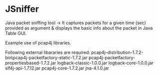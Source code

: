 # JSniffer
Java packet sniffing tool -> 
It captures packets for a given time (sec) provided as argument & displays the basic info about the packet in Java Table GUI.

Example use of pcap4j libraries.

Following external libararies are required:
pcap4j-distribution-1.7.2-bin\pcap4j-packetfactory-static-1.7.2.jar
pcap4j-packetfactory-propertiesbased-1.7.2.jar
logback-classic-1.0.0.jar
logback-core-1.0.0.jar
slf4j-api-1.7.12.jar
pcap4j-core-1.7.2.jar
jna-4.1.0.jar
